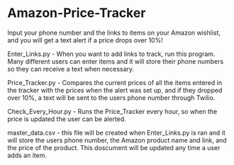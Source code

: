 # Amazon-Price-Tracker
Input your phone number and the links to items on your Amazon wishlist, and you will get a text alert if a price drops over 10%!

Enter_Links.py - When you want to add links to track, run this program. Many different users can enter items and it will store their phone numbers so they can receive a text when necessary.

Price_Tracker.py - Compares the current prices of all the items entered in the tracker with the prices when the alert was set up, and if they dropped over 10%, a text will be sent to the users phone number through Twilio.

Check_Every_Hour.py - Runs the Price_Tracker every hour, so when the price is updated the user can be alerted.

master_data.csv - this file will be created when Enter_Links.py is ran and it will store the users phone number, the Amazon product name and link, and the price of the product. This doscument will be updated any time a user adds an item.

